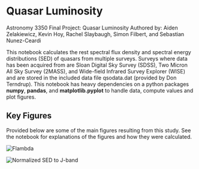 # Quasar Luminosity
Astronomy 3350 Final Project: Quasar Luminosity
Authored by: Aiden Zelakiewicz, Kevin Hoy, Rachel Slaybaugh, Simon Filbert, and Sebastian Nunez-Ceardi

This notebook calculates the rest spectral flux density and spectral energy distributions (SED) of quasars from multiple surveys.
Surveys where data has been acquired from are Sloan Digital Sky Survey (SDSS), Two Micron All Sky Survey (2MASS), and Wide-field Infrared Survey Explorer (WISE) and are stored in the included data file qsodata.dat (provided by Don Terndrup).
This notebook has heavy dependencies on a python packages <b>numpy</b>, <b>pandas</b>, and <b>matplotlib.pyplot</b> to handle data, compute values and plot figures.

## Key Figures
Provided below are some of the main figures resulting from this study.
See the notebook for explanations of the figures and how they were calculated.

![Flambda](https://user-images.githubusercontent.com/84037073/157300482-ddf8a6d5-e681-4991-846b-bca2c3c8066e.jpeg)

![Normalized SED to J-band](https://user-images.githubusercontent.com/84037073/157300930-ae1ccad0-1869-40d4-9dbe-0c4b8ea046f3.jpeg)

